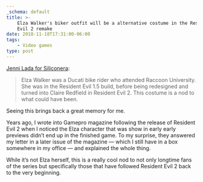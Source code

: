 ```yaml
---
_schema: default
title: >-
    Elza Walker's biker outfit will be a alternative costume in the Resident
    Evil 2 remake
date: 2018-11-18T17:31:00-06:00
tags:
    - Video games
type: post
---
```

[Jenni Lada for Siliconera](http://www.siliconera.com/2018/10/22/see-the-resident-evil-2-claire-elza-walker-costume-in-action/):

> Elza Walker was a Ducati bike rider who attended Raccoon University. She was in the Resident Evil 1.5 build, before being redesigned and turned into Claire Redfield in Resident Evil 2. This costume is a nod to what could have been.

Seeing this brings back a great memory for me.

Years ago, I wrote into Gamepro magazine following the release of Resident Evil 2 when I noticed the Elza character that was show in early early previews didn’t end up in the finished game. To my surprise, they answered my letter in a later issue of the magazine — which I still have in a box somewhere in my office — and explained the whole thing.

While it’s not Elza herself, this is a really cool nod to not only longtime fans of the series but specifically those that have followed Resident Evil 2 back to the very beginning.